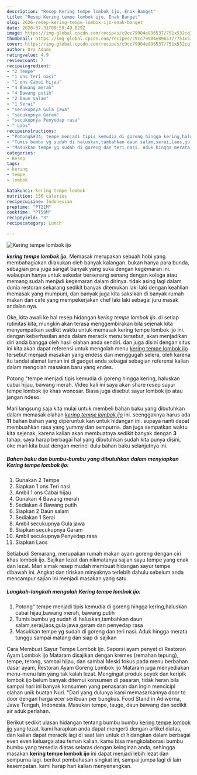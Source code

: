```yaml
---
description: "Resep Kering tempe lombok ijo, Enak Banget"
title: "Resep Kering tempe lombok ijo, Enak Banget"
slug: 2626-resep-kering-tempe-lombok-ijo-enak-banget
date: 2020-07-31T09:59:49.829Z
image: https://img-global.cpcdn.com/recipes/c9cc79904e896537/751x532cq70/kering-tempe-lombok-ijo-foto-resep-utama.jpg
thumbnail: https://img-global.cpcdn.com/recipes/c9cc79904e896537/751x532cq70/kering-tempe-lombok-ijo-foto-resep-utama.jpg
cover: https://img-global.cpcdn.com/recipes/c9cc79904e896537/751x532cq70/kering-tempe-lombok-ijo-foto-resep-utama.jpg
author: Ora Adams
ratingvalue: 4.9
reviewcount: 7
recipeingredient:
- "2 Tempe"
- "1 ons Teri nasi"
- "1 ons Cabai hijau"
- "4 Bawang merah"
- "4 Bawang putih"
- "2 Daun salam"
- "1 Serai"
- "secukupnya Gula jawa"
- "secukupnya Garam"
- "secukupnya Penyedap rasa"
- " Laos"
recipeinstructions:
- "Potong&#34; tempe menjadi tipis kemudia di goreng hingga kering,haluskan cabai hijau,bawang merah, bawang putih"
- "Tumis bumbu yg sudah di haluskan,tambahkan daun salam,serai,laos,gula jawa,garam dan penyedap rasa"
- "Masukkan tempe yg sudah di goreng dan teri nasi. Aduk hingga merata tunggu sampai matang dan siap di sajikan"
categories:
- Resep
tags:
- kering
- tempe
- lombok

katakunci: kering tempe lombok 
nutrition: 156 calories
recipecuisine: Indonesian
preptime: "PT21M"
cooktime: "PT58M"
recipeyield: "3"
recipecategory: Lunch

---
```



![Kering tempe lombok ijo](https://img-global.cpcdn.com/recipes/c9cc79904e896537/751x532cq70/kering-tempe-lombok-ijo-foto-resep-utama.jpg)

<b><i>kering tempe lombok ijo</i></b>, Memasak merupakan sebuah hobi yang membahagiakan dilakukan oleh banyak kalangan. bukan hanya para bunda, sebagian pria juga sangat banyak yang suka dengan kegemaran ini. walaupun hanya untuk sekedar bersenang senang dengan kolega atau memang sudah menjadi kegemaran dalam dirinya. tidak asing lagi dalam dunia restoran sekarang sedikit banyak ditemukan laki laki dengan keahlian memasak yang mumpuni, dan banyak juga kita saksikan di banyak rumah makan dan cafe yang mempekerjakan chef laki laki sebagai juru masak andalan nya.

Oke, kita awali ke hal resep hidangan <i>kering tempe lombok ijo</i>. di setiap rutinitas kita, mungkin akan terasa menggembirakan bila sejenak kita menyempatkan sedikit waktu untuk memasak kering tempe lombok ijo ini. dengan keberhasilan anda dalam meracik menu tersebut, akan menjadikan diri anda bangga oleh hasil olahan anda sendiri. dan juga disini dengan situs ini kita akan dapat referensi untuk mengolah menu <u>kering tempe lombok ijo</u> tersebut menjadi masakan yang endess dan menggugah selera, oleh karena itu tandai alamat laman ini di gadget anda sebagai sebagian referensi kalian dalam mengolah masakan baru yang endes.

Potong &#34;tempe menjadi tipis kemudia di goreng hingga kering, haluskan cabai hijau, bawang merah. Video kali ini saya akan share resep sayur tempe lombok ijo khas wonosar. Biasa juga disebut sayur lombok ijo atau jangan ndeso.


Mari langsung saja kita mulai untuk membeli bahan baku yang dibutuhkan dalam memasak olahan <u><i>kering tempe lombok ijo</i></u> ini. seenggaknya harus ada <b>11</b> bahan bahan yang diperuntuk kan untuk hidangan ini. supaya nanti dapat membuahkan rasa yang yummy dan sempurna. dan juga sempatkan waktu kita sejenak, karena kalian akan membuatnya sedikit banyak dengan <b>3</b> tahap. saya harap berbagai hal yang dibutuhkan sudah kita punya disini, oke mari kita buat dengan merinci dulu bahan baku selanjutnya ini.

<!--inarticleads1-->

##### Bahan baku dan bumbu-bumbu yang dibutuhkan dalam menyiapkan Kering tempe lombok ijo:

1. Gunakan 2 Tempe
1. Siapkan 1 ons Teri nasi
1. Ambil 1 ons Cabai hijau
1. Gunakan 4 Bawang merah
1. Sediakan 4 Bawang putih
1. Siapkan 2 Daun salam
1. Sediakan 1 Serai
1. Ambil secukupnya Gula jawa
1. Siapkan secukupnya Garam
1. Ambil secukupnya Penyedap rasa
1. Siapkan  Laos


Setiabudi Semarang, merupakan rumah makan ayam goreng dengan ciri khas lombok ijo. Sajikan lezat dan nikmatanya sajian sayu tempe yang enak dan lezat. Mari simak resep mudah membuat hidangan sayur tempe dibawah ini. Angkat dan tiriskan minyaknya terlebih dahulu sebelum anda mencampur sajian ini menjadi masakan yang satu. 

<!--inarticleads2-->

##### Langkah-langkah mengolah Kering tempe lombok ijo:

1. Potong&#34; tempe menjadi tipis kemudia di goreng hingga kering,haluskan cabai hijau,bawang merah, bawang putih
1. Tumis bumbu yg sudah di haluskan,tambahkan daun salam,serai,laos,gula jawa,garam dan penyedap rasa
1. Masukkan tempe yg sudah di goreng dan teri nasi. Aduk hingga merata tunggu sampai matang dan siap di sajikan


Cara Membuat Sayur Tempe Lombok Ijo. Seporsi ayam penyet di Restoran Ayam Lombok Ijo Mataram disajikan dengan kremes (remahan tepung), tempe, terong, sambal hijau, dan sambal Meski fokus pada menu berbahan dasar ayam, Restoran Ayam Goreng Lombok Ijo Mataram juga menyediakan menu-menu lain yang tak kalah lezat. Mengingat produk peyek dan keripik lombok ijo belum banyak ditemui konsumen di pasaran, tidak heran bila sampai hari ini banyak konsumen yang penasaran dan ingin mencicipi olahan unik buatan Nuri. &#34;Dari yang dulunya kami memasarkannya door to door dengan harga ecer seribuan per bungkus. Food Stand in Adiwerna, Jawa Tengah, Indonesia. Masukan tempe, tauge, daun bawang dan sedikit air aduk perlahan. 

Berikut sedikit ulasan hidangan tentang bumbu bumbu <u>kering tempe lombok ijo</u> yang lezat. kami harapkan anda dapat mengerti dengan artikel diatas, dan kalian dapat meracik lagi di saat lain untuk di hidangkan dalam berbagai even even keluarga atau teman kalian. kamu bisa mengkolaborasi bumbu bumbu yang tersedia diatas selaras dengan keinginan anda, sehingga masakan <b>kering tempe lombok ijo</b> ini dapat menjadi lebih lezat dan sempurna lagi. berikut pembahasan singkat ini, sampai jumpa lagi di lain kesempatan. kami harap hari kalian menyenangkan.
